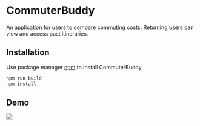 # CommuterBuddy

An application for  users to compare commuting costs. 
Returning users can view and access past itineraries.

## Installation

Use package manager [npm](https://www.npmjs.com/get-npm) to install CommuterBuddy

```bash
npm run build
npm install
```

## Demo
![](commuterBuddy.gif)
